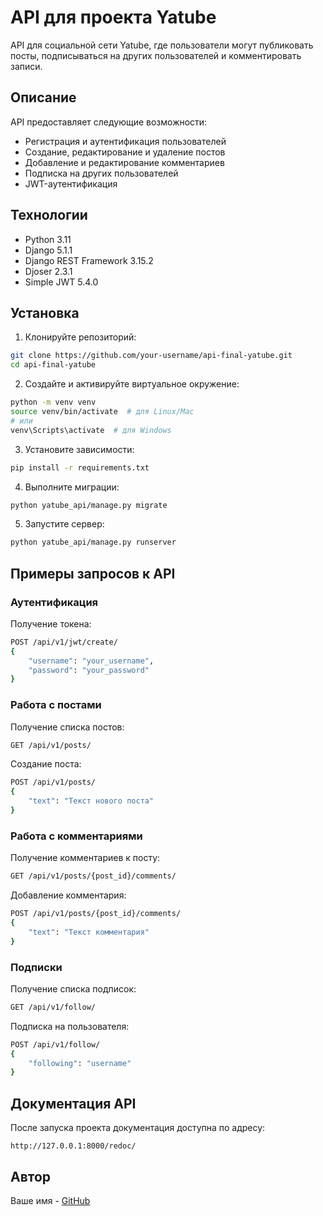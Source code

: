 # API для проекта Yatube

API для социальной сети Yatube, где пользователи могут публиковать посты, подписываться на других пользователей и комментировать записи.

## Описание

API предоставляет следующие возможности:
- Регистрация и аутентификация пользователей
- Создание, редактирование и удаление постов
- Добавление и редактирование комментариев
- Подписка на других пользователей
- JWT-аутентификация

## Технологии

- Python 3.11
- Django 5.1.1
- Django REST Framework 3.15.2
- Djoser 2.3.1
- Simple JWT 5.4.0

## Установка

1. Клонируйте репозиторий:
```bash
git clone https://github.com/your-username/api-final-yatube.git
cd api-final-yatube
```

2. Создайте и активируйте виртуальное окружение:
```bash
python -m venv venv
source venv/bin/activate  # для Linux/Mac
# или
venv\Scripts\activate  # для Windows
```

3. Установите зависимости:
```bash
pip install -r requirements.txt
```

4. Выполните миграции:
```bash
python yatube_api/manage.py migrate
```

5. Запустите сервер:
```bash
python yatube_api/manage.py runserver
```

## Примеры запросов к API

### Аутентификация

Получение токена:
```bash
POST /api/v1/jwt/create/
{
    "username": "your_username",
    "password": "your_password"
}
```

### Работа с постами

Получение списка постов:
```bash
GET /api/v1/posts/
```

Создание поста:
```bash
POST /api/v1/posts/
{
    "text": "Текст нового поста"
}
```

### Работа с комментариями

Получение комментариев к посту:
```bash
GET /api/v1/posts/{post_id}/comments/
```

Добавление комментария:
```bash
POST /api/v1/posts/{post_id}/comments/
{
    "text": "Текст комментария"
}
```

### Подписки

Получение списка подписок:
```bash
GET /api/v1/follow/
```

Подписка на пользователя:
```bash
POST /api/v1/follow/
{
    "following": "username"
}
```

## Документация API

После запуска проекта документация доступна по адресу:
```
http://127.0.0.1:8000/redoc/
```

## Автор

Ваше имя - [GitHub](https://github.com/lonlait)
